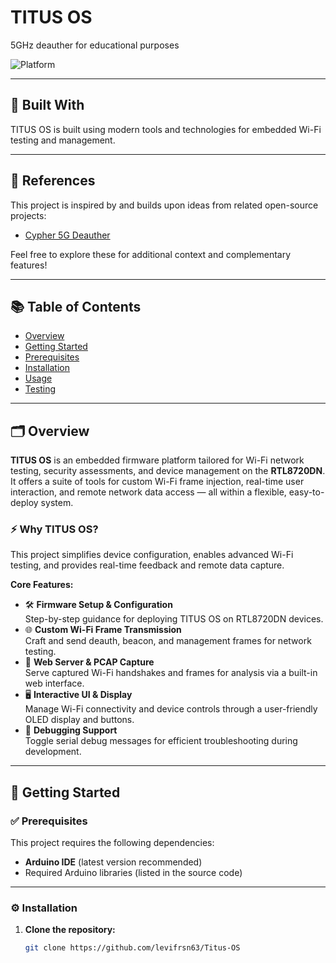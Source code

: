 # TITUS OS  

5GHz deauther for educational purposes

![Platform](https://img.shields.io/badge/Platform-BW16-blue)

---
## 🚀 Built With

TITUS OS is built using modern tools and technologies for embedded Wi-Fi testing and management.

---

## 🔗 References

This project is inspired by and builds upon ideas from related open-source projects:

- [Cypher 5G Deauther](https://github.com/Nickguitar/cypher-5G-deauther)

Feel free to explore these for additional context and complementary features!

---

## 📚 Table of Contents

- [Overview](#overview)
- [Getting Started](#getting-started)
- [Prerequisites](#prerequisites)
- [Installation](#installation)
- [Usage](#usage)
- [Testing](#testing)

---

## 🗂️ Overview

**TITUS OS** is an embedded firmware platform tailored for Wi-Fi network testing, security assessments, and device management on the **RTL8720DN**. It offers a suite of tools for custom Wi-Fi frame injection, real-time user interaction, and remote network data access — all within a flexible, easy-to-deploy system.

### ⚡ Why TITUS OS?

This project simplifies device configuration, enables advanced Wi-Fi testing, and provides real-time feedback and remote data capture.

**Core Features:**
- 🛠️ **Firmware Setup & Configuration**  
  Step-by-step guidance for deploying TITUS OS on RTL8720DN devices.
- 🌐 **Custom Wi-Fi Frame Transmission**  
  Craft and send deauth, beacon, and management frames for network testing.
- 📡 **Web Server & PCAP Capture**  
  Serve captured Wi-Fi handshakes and frames for analysis via a built-in web interface.
- 🖥️ **Interactive UI & Display**  
  Manage Wi-Fi connectivity and device controls through a user-friendly OLED display and buttons.
- 🐞 **Debugging Support**  
  Toggle serial debug messages for efficient troubleshooting during development.

---

## 🚦 Getting Started

### ✅ Prerequisites

This project requires the following dependencies:  
- **Arduino IDE** (latest version recommended)  
- Required Arduino libraries (listed in the source code)

---

### ⚙️ Installation

1. **Clone the repository:**

   ```bash
   git clone https://github.com/levifrsn63/Titus-OS
